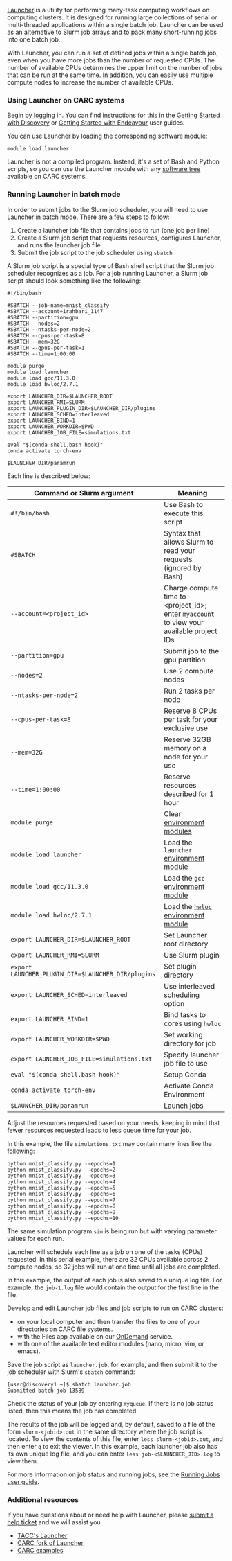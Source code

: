 [Launcher](https://github.com/TACC/launcher) is a utility for performing many-task computing workflows on computing clusters. It is designed for running large collections of serial or multi-threaded applications within a single batch job. Launcher can be used as an alternative to Slurm job arrays and to pack many short-running jobs into one batch job.

With Launcher, you can run a set of defined jobs within a single batch job, even when you have more jobs than the number of requested CPUs. The number of available CPUs determines the upper limit on the number of jobs that can be run at the same time. In addition, you can easily use multiple compute nodes to increase the number of available CPUs.

### Using Launcher on CARC systems

Begin by logging in. You can find instructions for this in the [Getting Started with Discovery](/user-guides/hpc-systems/discovery/getting-started-discovery) or [Getting Started with Endeavour](/user-guides/hpc-systems/endeavour/getting-started-endeavour) user guides.

You can use Launcher by loading the corresponding software module:

```
module load launcher
```

Launcher is not a compiled program. Instead, it's a set of Bash and Python scripts, so you can use the Launcher module with any [software tree](/user-guides/hpc-systems/software/software-modules-lmod) available on CARC systems.

### Running Launcher in batch mode

In order to submit jobs to the Slurm job scheduler, you will need to use Launcher in batch mode. There are a few steps to follow:

1. Create a launcher job file that contains jobs to run (one job per line)
2. Create a Slurm job script that requests resources, configures Launcher, and runs the launcher job file
3. Submit the job script to the job scheduler using `sbatch`

A Slurm job script is a special type of Bash shell script that the Slurm job scheduler recognizes as a job. For a job running Launcher, a Slurm job script should look something like the following:

```
#!/bin/bash

#SBATCH --job-name=mnist_classify
#SBATCH --account=irahbari_1147
#SBATCH --partition=gpu
#SBATCH --nodes=2
#SBATCH --ntasks-per-node=2
#SBATCH --cpus-per-task=8
#SBATCH --mem=32G
#SBATCH --gpus-per-task=1
#SBATCH --time=1:00:00

module purge
module load launcher
module load gcc/11.3.0
module load hwloc/2.7.1

export LAUNCHER_DIR=$LAUNCHER_ROOT
export LAUNCHER_RMI=SLURM
export LAUNCHER_PLUGIN_DIR=$LAUNCHER_DIR/plugins
export LAUNCHER_SCHED=interleaved
export LAUNCHER_BIND=1
export LAUNCHER_WORKDIR=$PWD
export LAUNCHER_JOB_FILE=simulations.txt

eval "$(conda shell.bash hook)"
conda activate torch-env

$LAUNCHER_DIR/paramrun
```

Each line is described below:

| **Command or Slurm argument** | **Meaning** |
|---|---|
| `#!/bin/bash` | Use Bash to execute this script |
| `#SBATCH` | Syntax that allows Slurm to read your requests (ignored by Bash) |
| `--account=<project_id>` | Charge compute time to <project_id>; enter `myaccount` to view your available project IDs |
| `--partition=gpu` | Submit job to the gpu partition |
| `--nodes=2` | Use 2 compute nodes |
| `--ntasks-per-node=2` | Run 2 tasks per node |
| `--cpus-per-task=8` | Reserve 8 CPUs per task for your exclusive use |
| `--mem=32G` | Reserve 32GB memory on a node for your  use |
| `--time=1:00:00` | Reserve resources described for 1 hour |
| `module purge` | Clear [environment modules](/user-guides/hpc-systems/software/software-modules-lmod) |
| `module load launcher` | Load the `launcher` [environment module](/user-guides/hpc-systems/software/software-modules-lmod) |
| `module load gcc/11.3.0` | Load the `gcc` [environment module](/user-guides/hpc-systems/software/software-modules-lmod) |
| `module load hwloc/2.7.1` | Load the [`hwloc`](https://www.open-mpi.org/projects/hwloc/) [environment module](/user-guides/hpc-systems/software/software-modules-lmod) |
| `export LAUNCHER_DIR=$LAUNCHER_ROOT` | Set Launcher root directory |
| `export LAUNCHER_RMI=SLURM` | Use Slurm plugin |
| `export LAUNCHER_PLUGIN_DIR=$LAUNCHER_DIR/plugins` | Set plugin directory |
| `export LAUNCHER_SCHED=interleaved` | Use interleaved scheduling option |
| `export LAUNCHER_BIND=1` | Bind tasks to cores using `hwloc` |
| `export LAUNCHER_WORKDIR=$PWD` | Set working directory for job |
| `export LAUNCHER_JOB_FILE=simulations.txt` | Specify launcher job file to use |
| `eval "$(conda shell.bash hook)"` | Setup Conda |
| `conda activate torch-env` | Activate Conda Environment |
| `$LAUNCHER_DIR/paramrun` | Launch jobs |

Adjust the resources requested based on your needs, keeping in mind that fewer resources requested leads to less queue time for your job.

In this example, the file `simulations.txt` may contain many lines like the following:

```
python mnist_classify.py --epochs=1
python mnist_classify.py --epochs=2
python mnist_classify.py --epochs=3
python mnist_classify.py --epochs=4
python mnist_classify.py --epochs=5
python mnist_classify.py --epochs=6
python mnist_classify.py --epochs=7
python mnist_classify.py --epochs=8
python mnist_classify.py --epochs=9
python mnist_classify.py --epochs=10
```

The same simulation program `sim` is being run but with varying parameter values for each run.

Launcher will schedule each line as a job on one of the tasks (CPUs) requested. In this serial example, there are 32 CPUs available across 2 compute nodes, so 32 jobs will run at one time until all jobs are completed.

In this example, the output of each job is also saved to a unique log file. For example, the `job-1.log` file would contain the output for the first line in the file.

Develop and edit Launcher job files and job scripts to run on CARC clusters:

* on your local computer and then transfer the files to one of your directories on CARC file systems.
* with the Files app available on our [OnDemand](/user-guides/carc-ondemand) service.
* with one of the available text editor modules (nano, micro, vim, or emacs).

Save the job script as `launcher.job`, for example, and then submit it to the job scheduler with Slurm's `sbatch` command:

```
[user@discovery1 ~]$ sbatch launcher.job
Submitted batch job 13589
```

Check the status of your job by entering `myqueue`. If there is no job status listed, then this means the job has completed.

The results of the job will be logged and, by default, saved to a file of the form `slurm-<jobid>.out` in the same directory where the job script is located. To view the contents of this file, enter `less slurm-<jobid>.out`, and then enter `q` to exit the viewer. In this example, each launcher job also has its own unique log file, and you can enter `less job-<$LAUNCHER_JID>.log` to view them.

For more information on job status and running jobs, see the [Running Jobs user guide](/user-guides/hpc-systems/using-our-hpc-systems/running-jobs).

### Additional resources

If you have questions about or need help with Launcher, please [submit a help ticket](/user-support/submit-ticket) and we will assist you.

* [TACC's Launcher](https://docs.tacc.utexas.edu/software/launcher/)
* [CARC fork of Launcher](https://github.com/uschpc/launcher/tree/uschpc)
* [CARC examples](https://github.com/uschpc/launcher/tree/uschpc/examples)
